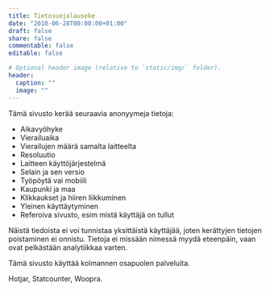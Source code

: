 ```yaml
---
title: Tietosuojalauseke
date: "2018-06-28T00:00:00+01:00"
draft: false
share: false
commentable: false
editable: false

# Optional header image (relative to `static/img/` folder).
header:
  caption: ""
  image: ""
---
```

Tämä sivusto kerää seuraavia anonyymeja tietoja:
* Aikavyöhyke
* Vierailuaika
* Vierailujen määrä samalta laitteelta
* Resoluutio
* Laitteen käyttöjärjestelmä
* Selain ja sen versio
* Työpöytä vai mobiili
* Kaupunki ja maa
* Klikkaukset ja hiiren liikkuminen
* Yleinen käyttäytyminen
* Referoiva sivusto, esim mistä käyttäjä on tullut

Näistä tiedoista ei voi tunnistaa yksittäistä käyttäjää, joten kerättyjen tietojen poistaminen ei onnistu.
Tietoja ei missään nimessä myydä eteenpäin, vaan ovat pelkästään analytiikkaa varten.

Tämä sivusto käyttää kolmannen osapuolen palveluita.

Hotjar, Statcounter, Woopra.

